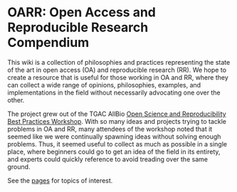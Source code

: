 OARR: Open Access and Reproducible Research Compendium
=================================================

This wiki is a collection of philosophies and practices representing the state of the art in open access (OA) and reproducible research (RR). We hope to create a resource that is useful for those working in OA and RR, where they can collect a wide range of opinions, philosophies, examples, and implementations in the field without necessarily advocating one over the other. 

The project grew out of the TGAC AllBio [Open Science and Reproducibility Best Practices Workshop](http://www.tgac.ac.uk/allbio-open-science-reproducibility-best-practice-workshop/). With so many ideas and projects trying to tackle problems in OA and RR, many attendees of the workshop noted that it seemed like we were continually spawning ideas without solving enough problems. Thus, it seemed useful to collect as much as possible in a single place, where beginners could go to get an idea of the field in its entirety, and experts could quickly reference to avoid treading over the same ground.

See the [pages](list) for topics of interest.
